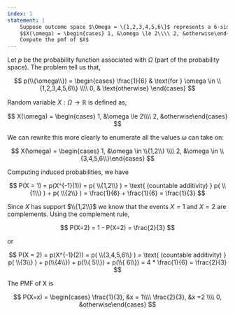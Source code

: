```yaml
---
index: 1
statement: |
    Suppose outcome space $\Omega = \{1,2,3,4,5,6\}$ represents a 6-sided die, and the probability function assigns probability $1/6$ to each outcome. Let random variable $X: \Omega \rightarrow \mathbb{R}$ be defined as, 
    $$X(\omega) = \begin{cases} 1, &\omega \le 2\\\\ 2, &otherwise\end{cases}$$
    Compute the pmf of $X$
---
```


Let $p$ be the probability function associated with $\Omega$ (part of the probability space). The problem tell us that,

$$
p(\\{\omega\\}) = 
\begin{cases} 
\frac{1}{6} & \text{for } \omega \in \\{1,2,3,4,5,6\\} \\\\
0, & \text{otherwise} 
\end{cases}
$$

Random variable $X: \Omega \rightarrow \mathbb{R}$ is defined as, 

$$
X(\omega) = \begin{cases} 1, &\omega \le 2\\\\ 2, &otherwise\end{cases}
$$

We can rewrite this more clearly to enumerate all the values $\omega$ can take on:

$$
X(\omega) = \begin{cases} 1, &\omega \in \\{1,2\\} \\\\ 2, &\omega \in \\{3,4,5,6\\}\end{cases}
$$


Computing induced probabilities, we have

$$
P(X = 1) = p(X^{-1}(1)) = p( \\{1,2\\} )  =  \text{ (countable additivity) } p( \\{1\\} ) + p( \\{2\\} )  = \frac{1}{6} + \frac{1}{6} = \frac{1}{3}
$$

Since $X$ has support $\\{1,2\\}$ we know that the events $X=1$ and $X=2$ are complements. Using the complement rule,

$$ 
P(X=2) = 1 - P(X=2) = \frac{2}{3}
$$

or

$$
P(X = 2) = p(X^{-1}(2)) = p( \\{3,4,5,6\\} )  = \text{ (countable additivity) } p( \\{3\\} ) + p(\\{4\\}) +  p(\\{ 5\\}) + p(\\{ 6\\})
= 4 * \frac{1}{6} = \frac{2}{3}
$$

The PMF of X is 

$$
P(X=x) = \begin{cases} \frac{1}{3}, &x = 1\\\\ \frac{2}{3}, &x =2 \\\\ 0, &otherwise\end{cases}
$$



    
